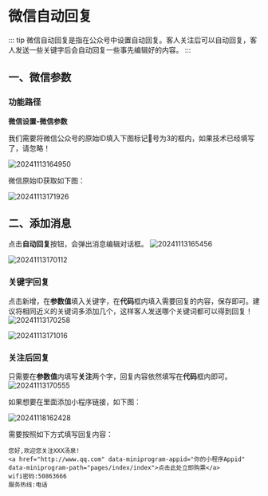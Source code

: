 # 微信自动回复

::: tip
微信自动回复是指在公众号中设置自动回复。客人关注后可以自动回复，客人发送一些关键字后会自动回复一些事先编辑好的内容。
:::
## 一、微信参数
### 功能路径
**微信设置-微信参数**


我们需要将微信公众号的原始ID填入下图标记📌号为3的框内，如果技术已经填写了，请忽略！

![20241113164950](https://wiki-cdsoft.oss-cn-hangzhou.aliyuncs.com/20241113164950.png)


微信原始ID获取如下图：

![20241113171926](https://wiki-cdsoft.oss-cn-hangzhou.aliyuncs.com/20241113171926.png)

## 二、添加消息
点击**自动回复**按钮，会弹出消息编辑对话框。
![20241113165456](https://wiki-cdsoft.oss-cn-hangzhou.aliyuncs.com/20241113165456.png)

![20241113170112](https://wiki-cdsoft.oss-cn-hangzhou.aliyuncs.com/20241113170112.png)

### 关键字回复
点击新增，在**参数值**填入关键字，在**代码**框内填入需要回复的内容，保存即可。建议将相同近义的关键词多添加几个，这样客人发送哪个关键词都可以得到回复！
![20241113170258](https://wiki-cdsoft.oss-cn-hangzhou.aliyuncs.com/20241113170258.png)


![20241113171016](https://wiki-cdsoft.oss-cn-hangzhou.aliyuncs.com/20241113171016.png)

### 关注后回复
只需要在**参数值**内填写**关注**两个字，回复内容依然填写在**代码**框内即可。
![20241113170555](https://wiki-cdsoft.oss-cn-hangzhou.aliyuncs.com/20241113170555.png)

如果想要在里面添加小程序链接，如下图：

![20241118162428](https://wiki-cdsoft.oss-cn-hangzhou.aliyuncs.com/20241118162428.png)


需要按照如下方式填写回复内容：
```
您好,欢迎您关注XXX汤泉!            
<a href="http://www.qq.com" data-miniprogram-appid="你的小程序Appid" data-miniprogram-path="pages/index/index">点击此处立即购票</a>                                     
wifi密码:50863666                                  
服务热线:电话

```